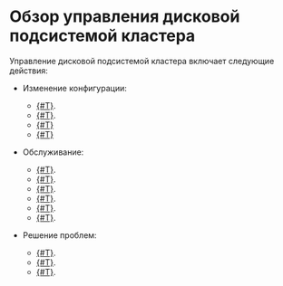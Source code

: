 # Обзор управления дисковой подсистемой кластера

Управление дисковой подсистемой кластера включает следующие действия:

* Изменение конфигурации:

  * [{#T}](cluster_expansion.md).
  * [{#T}](adding_storage_groups.md).
  * [{#T}](../../administration/state-storage-move.md)
  * [{#T}](../../administration/static-group-move.md)

* Обслуживание:

  * [{#T}](replace_hardware.md).
  * [{#T}](scrubbing.md).
  * [{#T}](selfheal.md).
  * [{#T}](../../administration/decommissioning.md).
  * [{#T}](moving_vdisks.md).
  * [{#T}](replacing_nodes.md).

* Решение проблем:

  * [{#T}](failure_model.md).
  * [{#T}](balancing_load.md).
  * [{#T}](disk_end_space.md).
